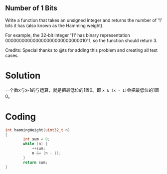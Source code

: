 ## Number of 1 Bits
Write a function that takes an unsigned integer and returns the number of ’1' bits it has (also known as the Hamming weight).

For example, the 32-bit integer ’11' has binary representation 00000000000000000000000000001011, so the function should return 3.

Credits:
Special thanks to @ts for adding this problem and creating all test cases.

# Solution

一个数x与x-1的与运算，就是把最低位的1置0。即 `x & (x - 1)`会把最低位的1置0。

# Coding
```c
int hammingWeight(uint32_t n)
{
		int sum = 0;
		while (n) {
			++sum;
			n &= (n - 1);
		}
		return sum;
}
```
